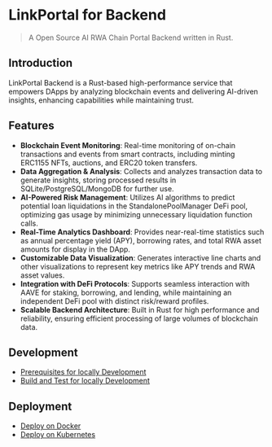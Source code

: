 # LinkPortal for Backend

> A Open Source AI RWA Chain Portal Backend written in Rust.

## Introduction

LinkPortal Backend is a Rust-based high-performance service that empowers DApps by analyzing blockchain events and delivering AI-driven insights, enhancing capabilities while maintaining trust.

## Features

- **Blockchain Event Monitoring**: Real-time monitoring of on-chain transactions and events from smart contracts, including minting ERC1155 NFTs, auctions, and ERC20 token transfers.
- **Data Aggregation & Analysis**: Collects and analyzes transaction data to generate insights, storing processed results in SQLite/PostgreSQL/MongoDB for further use.
- **AI-Powered Risk Management**: Utilizes AI algorithms to predict potential loan liquidations in the StandalonePoolManager DeFi pool, optimizing gas usage by minimizing unnecessary liquidation function calls.
- **Real-Time Analytics Dashboard**: Provides near-real-time statistics such as annual percentage yield (APY), borrowing rates, and total RWA asset amounts for display in the DApp.
- **Customizable Data Visualization**: Generates interactive line charts and other visualizations to represent key metrics like APY trends and RWA asset values.
- **Integration with DeFi Protocols**: Supports seamless interaction with AAVE for staking, borrowing, and lending, while maintaining an independent DeFi pool with distinct risk/reward profiles.
- **Scalable Backend Architecture**: Built in Rust for high performance and reliability, ensuring efficient processing of large volumes of blockchain data.

## Development

- [Prerequisites for locally Development](./docs/devel/1.prerequisites-for-dev.md)
- [Build and Test for locally Development](./docs/devel/2.build-and-test-for-dev.md)

## Deployment

- [Deploy on Docker](./docs/deploy/deploy-on-docker.md)
- [Deploy on Kubernetes](./docs/deploy/deploy-on-kubernetes.md)
